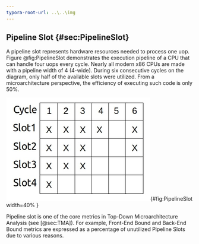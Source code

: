 ```yaml
---
typora-root-url: ..\..\img
---
```


## Pipeline Slot {#sec:PipelineSlot}

A pipeline slot represents hardware resources needed to process one uop. Figure @fig:PipelineSlot demonstrates the execution pipeline of a CPU that can handle four uops every cycle. Nearly all modern x86 CPUs are made with a pipeline width of 4 (4-wide). During six consecutive cycles on the diagram, only half of the available slots were utilized. From a microarchitecture perspective, the efficiency of executing such code is only 50%.

![Pipeline diagram of a 4-wide CPU.](../../img/3/PipelineSlot.jpg){#fig:PipelineSlot width=40% }

Pipeline slot is one of the core metrics in Top-Down Microarchitecture Analysis (see [@sec:TMA]). For example, Front-End Bound and Back-End Bound metrics are expressed as a percentage of unutilized Pipeline Slots due to various reasons.
